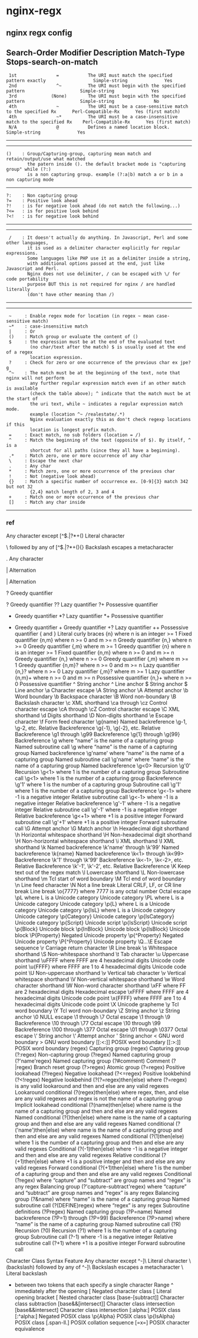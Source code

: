 # nginx-regx
nginx regx config
--------------------------------------------------------------------------------------------------------------------------------------------
 Search-Order       Modifier       Description                                                        Match-Type        Stops-search-on-match
--------------------------------------------------------------------------------------------------------------------------------------------
     1st               =           The URI must match the specified pattern exactly                  Simple-string              Yes
     2nd               ^~          The URI must begin with the specified pattern                     Simple-string              Yes
     3rd             (None)        The URI must begin with the specified pattern                     Simple-string               No
     4th               ~           The URI must be a case-sensitive match to the specified Rx      Perl-Compatible-Rx      Yes (first match)                 
     4th               ~*          The URI must be a case-insensitive match to the specified Rx    Perl-Compatible-Rx      Yes (first match)
     N/A               @           Defines a named location block.                                   Simple-string              Yes
 --------------------------------------------------------------------------------------------------------------------------------------------

 -----------------------------------------------------------------------------------------
    ()    : Group/Capturing-group, capturing mean match and retain/output/use what matched
            the patern inside (). the default bracket mode is "capturing group" while (?:) 
            is a non capturing group. example (?:a|b) match a or b in a non capturing mode
 ----------------------------------------------------------------------------------------- 
    ?:    : Non capturing group
    ?=    : Positive look ahead 
    ?!    : is for negative look ahead (do not match the following...)
    ?<=   : is for positive look behind
    ?<!   : is for negative look behind
 -----------------------------------------------------------------------------------------

 -----------------------------------------------------------------------------------------
     /    : It doesn't actually do anything. In Javascript, Perl and some other languages, 
            it is used as a delimiter character explicitly for regular expressions.
            Some languages like PHP use it as a delimiter inside a string, 
            with additional options passed at the end, just like Javascript and Perl.
            Nginx does not use delimiter, / can be escaped with \/ for code portability 
            purpose BUT this is not required for nginx / are handled literally 
            (don't have other meaning than /)
 -----------------------------------------------------------------------------------------

 -----------------------------------------------------------------------------------------
     ~     : Enable regex mode for location (in regex ~ mean case-sensitive match)
     ~*    : case-insensitive match
     |     : Or
     ()    : Match group or evaluate the content of ()
     $     : the expression must be at the end of the evaluated text 
             (no char/text after the match) $ is usually used at the end of a regex 
             location expression. 
     ?     : Check for zero or one occurrence of the previous char ex jpe?g
     ^~    : The match must be at the beginning of the text, note that nginx will not perform 
             any further regular expression match even if an other match is available 
             (check the table above); ^ indicate that the match must be at the start of 
             the uri text, while ~ indicates a regular expression match mode.
             example (location ^~ /realestate/.*)
             Nginx evaluation exactly this as don't check regexp locations if this 
             location is longest prefix match.
     =     : Exact match, no sub folders (location = /)
     ^     : Match the beginning of the text (opposite of $). By itself, ^ is a 
             shortcut for all paths (since they all have a beginning).
     .*    : Match zero, one or more occurrence of any char
     \     : Escape the next char
     .     : Any char 
     *     : Match zero, one or more occurrence of the previous char
     !     : Not (negative look ahead)
     {}    : Match a specific number of occurrence ex. [0-9]{3} match 342 but not 32
             {2,4} match length of 2, 3 and 4
     +     : Match one or more occurrence of the previous char 
     []    : Match any char inside
 --------------------------------------------------------------------------------------------
### ref

Any character except [\^$.|?*+()	Literal character

\ followed by any of [\^$.|?*+(){}	Backslash escapes a metacharacter

.	Any character

|	Alternation

\|	Alternation

?	Greedy quantifier

\?	Greedy quantifier
??	Lazy quantifier
?+	Possessive quantifier
*	Greedy quantifier
*?	Lazy quantifier
*+	Possessive quantifier
+	Greedy quantifier
\+	Greedy quantifier
+?	Lazy quantifier
++	Possessive quantifier
{ and }	Literal curly braces
{n} where n is an integer >= 1	Fixed quantifier
{n,m} where n >= 0 and m >= n	Greedy quantifier
{n,} where n >= 0	Greedy quantifier
{,m} where m >= 1	Greedy quantifier
\{n\} where n is an integer >= 1	Fixed quantifier
\{n,m\} where n >= 0 and m >= n	Greedy quantifier
\{n,\} where n >= 0	Greedy quantifier
\{,m\} where m >= 1	Greedy quantifier
{n,m}? where n >= 0 and m >= n	Lazy quantifier
{n,}? where n >= 0	Lazy quantifier
{,m}? where m >= 1	Lazy quantifier
{n,m}+ where n >= 0 and m >= n	Possessive quantifier
{n,}+ where n >= 0	Possessive quantifier
^	String anchor
^	Line anchor
$	String anchor
$	Line anchor
\a	Character escape
\A	String anchor
\A	Attempt anchor
\b	Word boundary
\b	Backspace character
\B	Word non-boundary
\B	Backslash character
\c	XML shorthand
\ca through \cz	Control character escape
\cA through \cZ	Control character escape
\C	XML shorthand
\d	Digits shorthand
\D	Non-digits shorthand
\e	Escape character
\f	Form feed character
\g{name}	Named backreference
\g-1, \g-2, etc.	Relative Backreference
\g{-1}, \g{-2}, etc.	Relative Backreference
\g1 through \g99	Backreference
\g{1} through \g{99}	Backreference
\g<name> where “name” is the name of a capturing group	Named subroutine call
\g<name> where “name” is the name of a capturing group	Named backreference
\g'name' where “name” is the name of a capturing group	Named subroutine call
\g'name' where “name” is the name of a capturing group	Named backreference
\g<0>	Recursion
\g'0'	Recursion
\g<1> where 1 is the number of a capturing group	Subroutine call
\g<1> where 1 is the number of a capturing group	Backreference
\g'1' where 1 is the number of a capturing group	Subroutine call
\g'1' where 1 is the number of a capturing group	Backreference
\g<-1> where -1 is a negative integer	Relative subroutine call
\g<-1> where -1 is a negative integer	Relative backreference
\g'-1' where -1 is a negative integer	Relative subroutine call
\g'-1' where -1 is a negative integer	Relative backreference
\g<+1> where +1 is a positive integer	Forward subroutine call
\g'+1' where +1 is a positive integer	Forward subroutine call
\G	Attempt anchor
\G	Match anchor
\h	Hexadecimal digit shorthand
\h	Horizontal whitespace shorthand
\H	Non-hexadecimal digit shorthand
\H	Non-horizontal whitespace shorthand
\i	XML shorthand
\I	XML shorthand
\k<name>	Named backreference
\k'name' through \k'99'	Named backreference
\k{name}	Named backreference
\k<1> through \k<99>	Backreference
\k'1' through \k'99'	Backreference
\k<-1>, \k<-2>, etc.	Relative Backreference
\k'-1', \k'-2', etc.	Relative Backreference
\K	Keep text out of the regex match
\l	Lowercase shorthand
\L	Non-lowercase shorthand
\m	Tcl start of word boundary
\M	Tcl end of word boundary
\n	Line feed character
\N	Not a line break
Literal CRLF, LF, or CR line break	Line break
\o{7777} where 7777 is any octal number	Octal escape
\pL where L is a Unicode category	Unicode category
\PL where L is a Unicode category	Unicode category
\p{L} where L is a Unicode category	Unicode category
\p{IsL} where L is a Unicode category	Unicode category
\p{Category}	Unicode category
\p{IsCategory}	Unicode category
\p{Script}	Unicode script
\p{IsScript}	Unicode script
\p{Block}	Unicode block
\p{InBlock}	Unicode block
\p{IsBlock}	Unicode block
\P{Property}	Negated Unicode property
\p{^Property}	Negated Unicode property
\P{^Property}	Unicode property
\Q…\E	Escape sequence
\r	Carriage return character
\R	Line break
\s	Whitespace shorthand
\S	Non-whitespace shorthand
\t	Tab character
\u	Uppercase shorthand
\uFFFF where FFFF are 4 hexadecimal digits	Unicode code point
\u{FFFF} where FFFF are 1 to 4 hexadecimal digits	Unicode code point
\U	Non-uppercase shorthand
\v	Vertical tab character
\v	Vertical whitespace shorthand
\V	Non-vertical whitespace shorthand
\w	Word character shorthand
\W	Non-word character shorthand
\xFF where FF are 2 hexadecimal digits	Hexadecimal escape
\xFFFF where FFFF are 4 hexadecimal digits	Unicode code point
\x{FFFF} where FFFF are 1 to 4 hexadecimal digits	Unicode code point
\X	Unicode grapheme
\y	Tcl word boundary
\Y	Tcl word non-boundary
\Z	String anchor
\z	String anchor
\0	NULL escape
\1 through \7	Octal escape
\1 through \9	Backreference
\10 through \77	Octal escape
\10 through \99	Backreference
\100 through \377	Octal escape
\01 through \0377	Octal escape
\‘	String anchor
\‘	Attempt anchor
\'	String anchor
\<	GNU word boundary
\>	GNU word boundary
[[:<:]]	POSIX word boundary
[[:>:]]	POSIX word boundary
(regex)	Capturing group
\(regex\)	Capturing group
(?:regex)	Non-capturing group
(?<name>regex)	Named capturing group
(?'name'regex)	Named capturing group
(?#comment)	Comment
(?|regex)	Branch reset group
(?>regex)	Atomic group
(?=regex)	Positive lookahead
(?!regex)	Negative lookahead
(?<=regex)	Positive lookbehind
(?<!regex)	Negative lookbehind
(?(?=regex)then|else) where (?=regex) is any valid lookaround and then and else are any valid regexes	Lookaround conditional
(?(regex)then|else) where regex, then, and else are any valid regexes and regex is not the name of a capturing group	Implicit lookahead conditional
(?(name)then|else) where name is the name of a capturing group and then and else are any valid regexes	Named conditional
(?(<name>)then|else) where name is the name of a capturing group and then and else are any valid regexes	Named conditional
(?('name')then|else) where name is the name of a capturing group and then and else are any valid regexes	Named conditional
(?(1)then|else) where 1 is the number of a capturing group and then and else are any valid regexes	Conditional
(?(-1)then|else) where -1 is a negative integer and then and else are any valid regexes	Relative conditional
(?(+1)then|else) where +1 is a positive integer and then and else are any valid regexes	Forward conditional
(?(+1)then|else) where 1 is the number of a capturing group and then and else are any valid regexes	Conditional
(?<capture-subtract>regex) where “capture” and “subtract” are group names and “regex” is any regex	Balancing group
(?'capture-subtract'regex) where “capture” and “subtract” are group names and “regex” is any regex	Balancing group
(?&name) where “name” is the name of a capturing group	Named subroutine call
(?(DEFINE)regex) where “regex” is any regex	Subroutine definitions
(?P<name>regex)	Named capturing group
(?P=name)	Named backreference
(?P=1) through (?P=99)	Backreference
(?P>name) where “name” is the name of a capturing group	Named subroutine call
(?R)	Recursion
(?0)	Recursion
(?1) where 1 is the number of a capturing group	Subroutine call
(?-1) where -1 is a negative integer	Relative subroutine call
(?+1) where +1 is a positive integer	Forward subroutine call

Character Class Syntax	Feature
Any character except ^-]\	Literal character
\ (backslash) followed by any of ^-]\	Backslash escapes a metacharacter
\	Literal backslash
- between two tokens that each specify a single character	Range
^ immediately after the opening [	Negated character class
[	Literal opening bracket
[	Nested character class
[base-[subtract]]	Character class subtraction
[base&&[intersect]]	Character class intersection
[base&&intersect]	Character class intersection
[:alpha:]	POSIX class
[:^alpha:]	Negated POSIX class
\p{Alpha}	POSIX class
\p{IsAlpha}	POSIX class
[.span-ll.]	POSIX collation sequence
[=x=]	POSIX character equivalence



